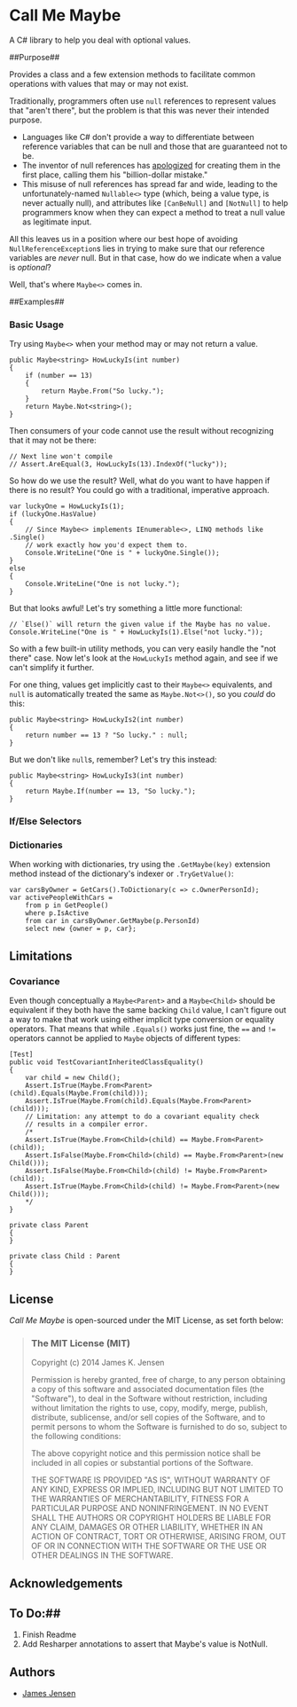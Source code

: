 # Call Me Maybe #
A C# library to help you deal with optional values.

##Purpose##

Provides a class and a few extension methods to facilitate common operations with values that may or may not exist.

Traditionally, programmers often use `null` references to represent values that "aren't there", but the problem is that this was never their intended purpose. 

- Languages like C# don't provide a way to differentiate between reference variables that can be null and those that are guaranteed not to be.
- The inventor of null references has [apologized](http://en.wikipedia.org/wiki/Tony_Hoare#Quotations) for creating them in the first place, calling them his "billion-dollar mistake."
- This misuse of null references has spread far and wide, leading to the unfortunately-named `Nullable<>` type (which, being a value type, is never actually null), and attributes like `[CanBeNull]` and `[NotNull]` to help programmers know when they can expect a method to treat a null value as legitimate input.

All this leaves us in a position where our best hope of avoiding `NullReferenceException`s lies in trying to make sure that our reference variables are *never* null. But in that case, how do we indicate when a value is *optional*?

Well, that's where `Maybe<>` comes in.

##Examples##

### Basic Usage ###

Try using `Maybe<>` when your method may or may not return a value.

    public Maybe<string> HowLuckyIs(int number)
    {
        if (number == 13)
        {
            return Maybe.From("So lucky.");
        }
        return Maybe.Not<string>();
    }

Then consumers of your code cannot use the result without recognizing that it may not be there:

    // Next line won't compile
    // Assert.AreEqual(3, HowLuckyIs(13).IndexOf("lucky"));

So how do we use the result? Well, what do you want to have happen if there is no result? You could go with a traditional, imperative approach. 

    var luckyOne = HowLuckyIs(1);
    if (luckyOne.HasValue)
    {
        // Since Maybe<> implements IEnumerable<>, LINQ methods like .Single()
        // work exactly how you'd expect them to.
        Console.WriteLine("One is " + luckyOne.Single());
    }
    else
    {
        Console.WriteLine("One is not lucky.");
    }

But that looks awful! Let's try something a little more functional:

    // `Else()` will return the given value if the Maybe has no value.
    Console.WriteLine("One is " + HowLuckyIs(1).Else("not lucky."));

So with a few built-in utility methods, you can very easily handle the "not there" case. Now let's look at the `HowLuckyIs` method again, and see if we can't simplify it further.

For one thing, values get implicitly cast to their `Maybe<>` equivalents, and `null` is automatically treated the same as `Maybe.Not<>()`, so you *could* do this:

    public Maybe<string> HowLuckyIs2(int number)
    {
        return number == 13 ? "So lucky." : null;
    }

But we don't like `null`s, remember? Let's try this instead:

    public Maybe<string> HowLuckyIs3(int number)
    {
        return Maybe.If(number == 13, "So lucky.");
    }

### If/Else Selectors ###


### Dictionaries ###

When working with dictionaries, try using the `.GetMaybe(key)` extension method instead of the dictionary's indexer or `.TryGetValue()`:

    var carsByOwner = GetCars().ToDictionary(c => c.OwnerPersonId);
    var activePeopleWithCars =
        from p in GetPeople()
        where p.IsActive
        from car in carsByOwner.GetMaybe(p.PersonId)
        select new {owner = p, car};

## Limitations ##

### Covariance ###

Even though conceptually a `Maybe<Parent>` and a `Maybe<Child>` should be equivalent if they both have the same backing `Child` value, I can't figure out a way to make that work using either implicit type conversion or equality operators. That means that while `.Equals()` works just fine, the `==` and `!=` operators cannot be applied to `Maybe` objects of different types:

    [Test]
    public void TestCovariantInheritedClassEquality()
    {
        var child = new Child();
        Assert.IsTrue(Maybe.From<Parent>(child).Equals(Maybe.From(child)));
        Assert.IsTrue(Maybe.From(child).Equals(Maybe.From<Parent>(child)));
        // Limitation: any attempt to do a covariant equality check 
        // results in a compiler error.
        /*
        Assert.IsTrue(Maybe.From<Child>(child) == Maybe.From<Parent>(child));
        Assert.IsFalse(Maybe.From<Child>(child) == Maybe.From<Parent>(new Child()));
        Assert.IsFalse(Maybe.From<Child>(child) != Maybe.From<Parent>(child));
        Assert.IsTrue(Maybe.From<Child>(child) != Maybe.From<Parent>(new Child()));
        */
    }

    private class Parent
    {
    }

    private class Child : Parent
    {
    }

## License ##

*Call Me Maybe* is open-sourced under the MIT License, as set forth below:

> ### The MIT License (MIT) ###
> 
> Copyright (c) 2014 James K. Jensen
> 
> Permission is hereby granted, free of charge, to any person obtaining a copy
> of this software and associated documentation files (the "Software"), to deal
> in the Software without restriction, including without limitation the rights
> to use, copy, modify, merge, publish, distribute, sublicense, and/or sell
> copies of the Software, and to permit persons to whom the Software is
> furnished to do so, subject to the following conditions:
> 
> The above copyright notice and this permission notice shall be included in
> all copies or substantial portions of the Software.
> 
> THE SOFTWARE IS PROVIDED "AS IS", WITHOUT WARRANTY OF ANY KIND, EXPRESS OR
> IMPLIED, INCLUDING BUT NOT LIMITED TO THE WARRANTIES OF MERCHANTABILITY,
> FITNESS FOR A PARTICULAR PURPOSE AND NONINFRINGEMENT. IN NO EVENT SHALL THE
> AUTHORS OR COPYRIGHT HOLDERS BE LIABLE FOR ANY CLAIM, DAMAGES OR OTHER
> LIABILITY, WHETHER IN AN ACTION OF CONTRACT, TORT OR OTHERWISE, ARISING FROM,
> OUT OF OR IN CONNECTION WITH THE SOFTWARE OR THE USE OR OTHER DEALINGS IN
> THE SOFTWARE.

## Acknowledgements ##

## To Do:##

1. Finish Readme
2. Add Resharper annotations to assert that Maybe's value is NotNull.

## Authors ##

- [James Jensen](https://plus.google.com/+JamesJensenCoder)